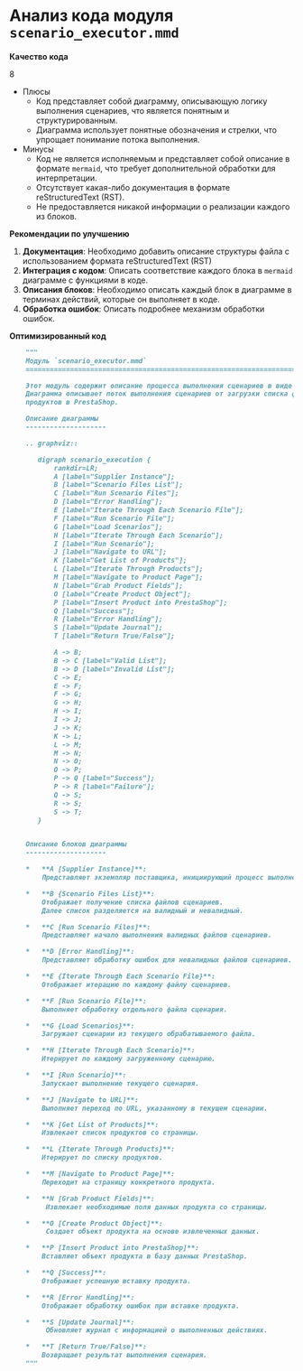 # Анализ кода модуля `scenario_executor.mmd`

**Качество кода**

8
- Плюсы
    - Код представляет собой диаграмму, описывающую логику выполнения сценариев, что является понятным и структурированным.
    - Диаграмма использует понятные обозначения и стрелки, что упрощает понимание потока выполнения.
- Минусы
    - Код не является исполняемым и представляет собой описание в формате `mermaid`, что требует дополнительной обработки для интерпретации.
    - Отсутствует какая-либо документация в формате reStructuredText (RST).
    - Не предоставляется никакой информации о реализации каждого из блоков.

**Рекомендации по улучшению**

1.  **Документация**: Необходимо добавить описание структуры файла с использованием формата reStructuredText (RST)
2.  **Интеграция с кодом**: Описать соответствие каждого блока в `mermaid` диаграмме с функциями в коде.
3.  **Описания блоков**: Необходимо описать каждый блок в диаграмме в терминах действий, которые он выполняет в коде.
4.  **Обработка ошибок**: Описать подробнее механизм обработки ошибок.

**Оптимизированный код**

```markdown
    """
    Модуль `scenario_executor.mmd`
    =========================================================================================

    Этот модуль содержит описание процесса выполнения сценариев в виде диаграммы Mermaid.
    Диаграмма описывает поток выполнения сценариев от загрузки списка файлов до вставки
    продуктов в PrestaShop.

    Описание диаграммы
    --------------------

    .. graphviz::

       digraph scenario_execution {
           rankdir=LR;
           A [label="Supplier Instance"];
           B [label="Scenario Files List"];
           C [label="Run Scenario Files"];
           D [label="Error Handling"];
           E [label="Iterate Through Each Scenario File"];
           F [label="Run Scenario File"];
           G [label="Load Scenarios"];
           H [label="Iterate Through Each Scenario"];
           I [label="Run Scenario"];
           J [label="Navigate to URL"];
           K [label="Get List of Products"];
           L [label="Iterate Through Products"];
           M [label="Navigate to Product Page"];
           N [label="Grab Product Fields"];
           O [label="Create Product Object"];
           P [label="Insert Product into PrestaShop"];
           Q [label="Success"];
           R [label="Error Handling"];
           S [label="Update Journal"];
           T [label="Return True/False"];

           A -> B;
           B -> C [label="Valid List"];
           B -> D [label="Invalid List"];
           C -> E;
           E -> F;
           F -> G;
           G -> H;
           H -> I;
           I -> J;
           J -> K;
           K -> L;
           L -> M;
           M -> N;
           N -> O;
           O -> P;
           P -> Q [label="Success"];
           P -> R [label="Failure"];
           Q -> S;
           R -> S;
           S -> T;
       }


    Описание блоков диаграммы
    --------------------

    *   **A [Supplier Instance]**:
        Представляет экземпляр поставщика, инициирующий процесс выполнения сценариев.

    *   **B {Scenario Files List}**:
        Отображает получение списка файлов сценариев.
        Далее список разделяется на валидный и невалидный.

    *   **C [Run Scenario Files]**:
        Представляет начало выполнения валидных файлов сценариев.

    *   **D [Error Handling]**:
        Представляет обработку ошибок для невалидных файлов сценариев.

    *   **E {Iterate Through Each Scenario File}**:
        Отображает итерацию по каждому файлу сценариев.

    *   **F [Run Scenario File]**:
        Выполняет обработку отдельного файла сценария.

    *   **G {Load Scenarios}**:
        Загружает сценарии из текущего обрабатываемого файла.

    *   **H [Iterate Through Each Scenario]**:
        Итерирует по каждому загруженному сценарию.

    *   **I [Run Scenario]**:
        Запускает выполнение текущего сценария.

    *   **J [Navigate to URL]**:
        Выполняет переход по URL, указанному в текущем сценарии.

    *   **K [Get List of Products]**:
        Извлекает список продуктов со страницы.

    *   **L {Iterate Through Products}**:
        Итерирует по списку продуктов.

    *   **M [Navigate to Product Page]**:
        Переходит на страницу конкретного продукта.

    *   **N [Grab Product Fields]**:
         Извлекает необходимые поля данных продукта со страницы.

    *   **O [Create Product Object]**:
         Создает объект продукта на основе извлеченных данных.

    *   **P [Insert Product into PrestaShop]**:
        Вставляет объект продукта в базу данных PrestaShop.

    *   **Q [Success]**:
        Отображает успешную вставку продукта.

    *   **R [Error Handling]**:
        Отображает обработку ошибок при вставке продукта.

    *   **S [Update Journal]**:
         Обновляет журнал с информацией о выполненных действиях.

    *   **T [Return True/False]**:
        Возвращает результат выполнения сценария.
    """
```